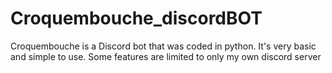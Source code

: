 # Croquembouche_discordBOT
Croquembouche is a Discord bot that was coded in python. It's very basic and simple to use. Some features are limited to only my own discord server
